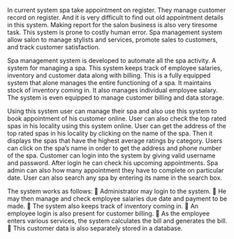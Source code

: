 In current system spa take appointment on register. They manage customer record on 
register. And it is very difficult to find out old appointment details in this system. Making 
report for the salon business is also very tiresome task. This system is prone to costly 
human error. Spa management system allow salon to manage stylists and services, 
promote sales to customers, and track customer satisfaction.

Spa management system is developed to automate all the spa activity. A system for 
managing a spa. This system keeps track of employee salaries, inventory and customer 
data along with billing. This is a fully equipped system that alone manages the entire 
functioning of a spa. It maintains stock of inventory coming in. It also manages individual 
employee salary. The system is even equipped to manage customer billing and data 
storage.

Using this system user can manage their spa and also use this system to book appointment 
of his customer online. User can also check the top rated spas in his locality using this 
system online. User can get the address of the top rated spas in his locality by clicking on 
the name of the spa. Then it displays the spas that have the highest average ratings by
category. Users can click on the spa’s name in order to get the address and phone number 
of the spa. Customer can login into the system by giving valid username and password. 
After login he can check his upcoming appointments. Spa admin can also how many 
appointment they have to complete on particular date. User can also search any spa by 
entering its name in the search box.

The system works as follows:
 Administrator may login to the system.
 He may then manage and check employee salaries due date and payment to be made.
 The system also keeps track of inventory coming in.
 An employee login is also present for customer billing.
 As the employee enters various services, the system calculates the bill and generates the bill.
 This customer data is also separately stored in a database.
